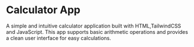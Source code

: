 # Calculator App

A simple and intuitive calculator application built with HTML,TailwindCSS and JavaScript. This app supports basic arithmetic operations and provides a clean user interface for easy calculations.
